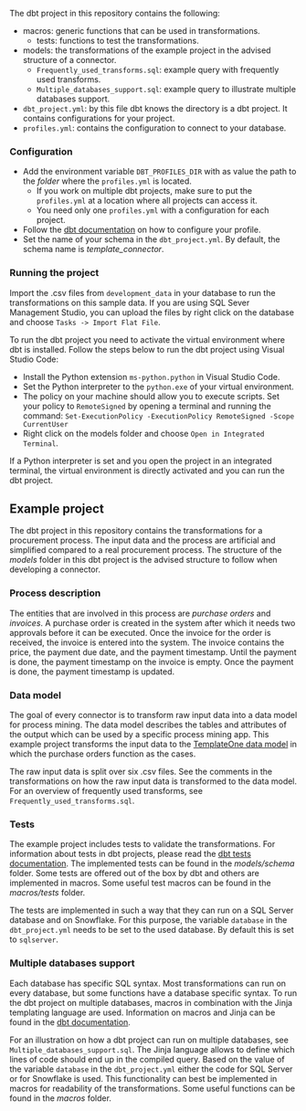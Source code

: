 The dbt project in this repository contains the following:
- macros: generic functions that can be used in transformations.
    - tests: functions to test the transformations.
- models: the transformations of the example project in the advised structure of a connector.
    - `Frequently_used_transforms.sql`: example query with frequently used transforms.
    - `Multiple_databases_support.sql`: example query to illustrate multiple databases support.
- `dbt_project.yml`: by this file dbt knows the directory is a dbt project. It contains configurations for your project.
- `profiles.yml`: contains the configuration to connect to your database.

### Configuration
- Add the environment variable `DBT_PROFILES_DIR` with as value the path to the *folder* where the `profiles.yml` is located.
    - If you work on multiple dbt projects, make sure to put the `profiles.yml` at a location where all projects can access it.
    - You need only one `profiles.yml` with a configuration for each project. 
- Follow the [dbt documentation](https://docs.getdbt.com/dbt-cli/configure-your-profile) on how to configure your profile.
- Set the name of your schema in the `dbt_project.yml`. By default, the schema name is *template_connector*.

### Running the project
Import the .csv files from `development_data` in your database to run the transformations on this sample data.
If you are using SQL Sever Management Studio, you can upload the files by right click on the database and choose `Tasks -> Import Flat File`.

To run the dbt project you need to activate the virtual environment where dbt is installed.
Follow the steps below to run the dbt project using Visual Studio Code:
- Install the Python extension `ms-python.python` in Visual Studio Code.
- Set the Python interpreter to the `python.exe` of your virtual environment.
- The policy on your machine should allow you to execute scripts. Set your policy to `RemoteSigned` by opening a terminal and running the command: `Set-ExecutionPolicy -ExecutionPolicy RemoteSigned -Scope CurrentUser`
- Right click on the models folder and choose `Open in Integrated Terminal`.

If a Python interpreter is set and you open the project in an integrated terminal, the virtual environment is directly activated and you can run the dbt project.

## Example project
The dbt project in this repository contains the transformations for a procurement process. The input data and the process are artificial and simplified compared to a real procurement process. The structure of the *models* folder in this dbt project is the advised structure to follow when developing a connector.

### Process description
The entities that are involved in this process are *purchase orders* and *invoices*. A purchase order is created in the system after which it needs two approvals before it can be executed. Once the invoice for the order is received, the invoice is entered into the system. The invoice contains the price, the payment due date, and the payment timestamp. Until the payment is done, the payment timestamp on the invoice is empty. Once the payment is done, the payment timestamp is updated.

### Data model
The goal of every connector is to transform raw input data into a data model for process mining. The data model describes the tables and attributes of the output which can be used by a specific process mining app. This example project transforms the input data to the [TemplateOne data model](https://docs.uipath.com/process-mining/docs/input-tables-of-templateone-10) in which the purchase orders function as the cases.

The raw input data is split over six .csv files. See the comments in the transformations on how the raw input data is transformed to the data model. For an overview of frequently used transforms, see `Frequently_used_transforms.sql`.
### Tests
The example project includes tests to validate the transformations. For information about tests in dbt projects, please read the [dbt tests documentation](https://docs.getdbt.com/docs/building-a-dbt-project/tests). The implemented tests can be found in the *models/schema* folder. Some tests are offered out of the box by dbt and others are implemented in macros. Some useful test macros can be found in the *macros/tests* folder.

The tests are implemented in such a way that they can run on a SQL Server database and on Snowflake. For this purpose, the variable `database` in the `dbt_project.yml` needs to be set to the used database. By default this is set to `sqlserver`. 

### Multiple databases support
Each database has specific SQL syntax. Most transformations can run on every database, but some functions have a database specific syntax. To run the dbt project on multiple databases, macros in combination with the Jinja templating language are used. Information on macros and Jinja can be found in the [dbt documentation](https://docs.getdbt.com/docs/building-a-dbt-project/jinja-macros).

For an illustration on how a dbt project can run on multiple databases, see `Multiple_databases_support.sql`. The Jinja language allows to define which lines of code should end up in the compiled query. Based on the value of the variable `database` in the `dbt_project.yml` either the code for SQL Server or for Snowflake is used. This functionality can best be implemented in macros for readability of the transformations. Some useful functions can be found in the *macros* folder.
